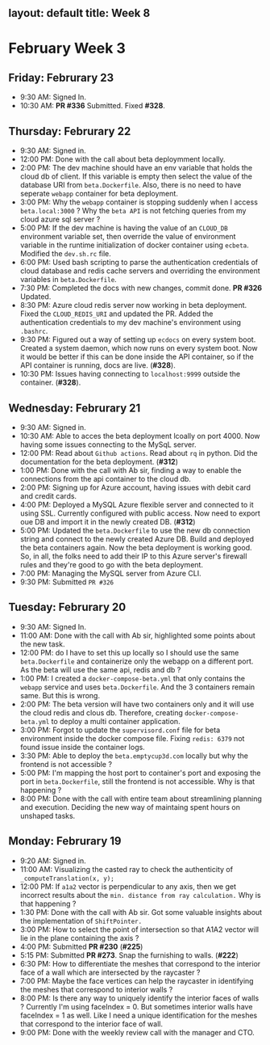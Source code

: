 layout: default
title: Week 8
---

# **February Week 3**
## **Friday: Februrary 23**
- 9:30  AM: Signed In.
- 10:30 AM: **PR #336** Submitted. Fixed **#328**.

## **Thursday: Februrary 22**
- 9:30  AM: Signed in.
- 12:00 PM: Done with the call about beta deploymment locally.
- 2:00  PM: The dev machine should have an env variable that holds the cloud db of client. If this variable is empty then select the value of the database URI from `beta.Dockerfile`. Also, there is no need to have seperate `webapp` container for beta deployment.
- 3:00  PM: Why the `webapp` container is stopping suddenly when I access `beta.local:3000` ? Why the `beta API` is not fetching queries from my cloud azure sql server ?
- 5:00  PM: If the dev machine is having the value of an `CLOUD_DB` environment variable set, then override the value of environment variable in the runtime initialization of docker container using `ecbeta`. Modified the `dev.sh.rc` file.
- 6:00  PM: Used bash scripting to parse the authentication credentials of cloud database and redis cache servers and overriding the environment variables in `beta.Dockerfile`.
- 7:30  PM: Completed the docs with new changes, commit done. **PR #326** Updated.
- 8:30  PM: Azure cloud redis server now working in beta deployment. Fixed the `CLOUD_REDIS_URI` and updated the PR. Added the authentication credentials to my dev machine's environment using `.bashrc`.
- 9:30  PM: Figured out a way of setting up `ecdocs` on every system boot. Created a system daemon, which now runs on every system boot. Now it would be better if this can be done inside the API container, so if the API container is running, docs are live. (**#328**).
- 10:30 PM: Issues having connecting to `localhost:9999` outside the container. (**#328**).

## **Wednesday: Februrary 21**
- 9:30  AM: Signed in.
- 10:30 AM: Able to acces the beta deployment lcoally on port 4000. Now having some issues connecting to the MySqL server.
- 12:00 PM: Read about `Github actions`. Read about `rq` in python. Did the documentation for the beta deployment. (**#312**)
- 1:00  PM: Done with the call with Ab sir, finding a way to enable the connections from the api container to the cloud db.
- 2:00  PM: Signing up for Azure account, having issues with debit card and credit cards.
- 4:00  PM: Deployed a MySQL Azure flexible server and connected to it using SSL. Currently configured with public access. Now need to export oue DB and import it in the newly created DB. (**#312**)
- 5:00  PM: Updated the `beta.Dockerfile` to use the new db connection string and connect to the newly created Azure DB. Build and deployed the beta containers again. Now the beta deployment is working good. So, in all, the folks need to add their IP to this Azure server's firewall rules and they're good to go with the beta deployment.
- 7:00  PM: Managing the MySQL server from Azure CLI.
- 9:30  PM: Submitted `PR #326`

## **Tuesday: Februrary 20**
- 9:30  AM: Signed In.
- 11:00 AM: Done with the call with Ab sir, highlighted some points about the new task.
- 12:00 PM: do I have to set this up locally so I should use the same `beta.Dockerfile` and containerize only the webapp on a different port. As the beta will use the same api, redis and db ?
- 1:00  PM: I created a `docker-compose-beta.yml` that only contains the `webapp` service and uses `beta.Dockerfile`. And the 3 containers remain same. But this is wrong.
- 2:00  PM: The beta version will have two containers only and it will use the cloud redis and clous db. Therefore, creating `docker-compose-beta.yml` to deploy a multi container application.
- 3:00  PM: Forgot to update the `supervisord.conf` file for beta environment inside the docker compose file. Fixing `redis: 6379` not found issue inside the container logs.
- 3:30  PM: Able to deploy the `beta.emptycup3d.com` locally but why the frontend is not accessible ?
- 5:00  PM: I'm mapping the host port to container's port and exposing the port in `beta.Dockerfile`, still the frontend is not accessible. Why is that happening ?
- 8:00  PM: Done with the call with entire team about streamlining planning and execution. Deciding the new way of maintaing spent hours on unshaped tasks.

## **Monday: Februrary 19**
- 9:20  AM: Signed in.
- 11:00 AM: Visualizing the casted ray to check the authenticity of `_computeTranslation(x, y);`
- 12:00 PM: If `a1a2` vector is perpendicular to any axis, then we get incorrect results about the `min. distance from ray calculation.` Why is that happening ?
- 1:30  PM: Done with the call with Ab sir. Got some valuable insights about the implementation of `ShiftPointer.`
- 3:00  PM: How to select the point of intersection so that A1A2 vector will lie in the plane containing the axis ?
- 4:00  PM: Submitted **PR #230** (**#225**)
- 5:15  PM: Submitted **PR #273**. Snap the furnishing to walls. (**#222**)
- 6:30  PM: How to differentiate the meshes that correspond to the interior face of a wall which are intersected by the raycaster ?
- 7:00  PM: Maybe the face vertices can help the raycaster in identifying the meshes that correspond to interior walls ?
- 8:00  PM: Is there any way to uniquely identify the interior faces of walls ? Currently I'm using faceIndex = 0. But sometimes interior walls have faceIndex = 1 as well. Like I need a unique identification for the meshes that correspond to the interior face of wall.
- 9:00  PM: Done with the weekly review call with the manager and CTO.
